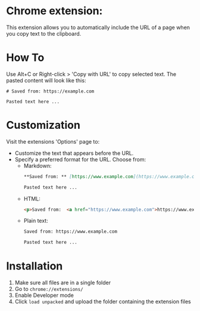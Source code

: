# Chrome extension: 

This extension allows you to automatically include the URL of a page when you copy text to the clipboard.

# How To

Use Alt+C or Right-click > 'Copy with URL' to copy selected text. The pasted content will look like this:

```
# Saved from: https://example.com

Pasted text here ...
```

# Customization

Visit the extensions 'Options' page to:
- Customize the text that appears before the URL.
- Specify a preferred format for the URL. Choose from:
  - Markdown:
    ```markdown
    **Saved from: ** [https://www.example.com](https://www.example.com)

    Pasted text here ...
    ```
  - HTML:
    ```html
    <p>Saved from:  <a href="https://www.example.com">https://www.example.com</a></p><br>Pasted text here ...
    ```
  - Plain text:
    ```txt
    Saved from: https://www.example.com

    Pasted text here ...
    ```

# Installation

1. Make sure all files are in a single folder
2. Go to `chrome://extensions/`
3. Enable Developer mode
4. Click `load unpacked` and upload the folder containing the extension files
